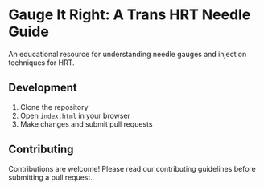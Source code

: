 # Gauge It Right: A Trans HRT Needle Guide

An educational resource for understanding needle gauges and injection techniques for HRT.

## Development

1. Clone the repository
2. Open `index.html` in your browser
3. Make changes and submit pull requests

## Contributing

Contributions are welcome! Please read our contributing guidelines before submitting a pull request.
